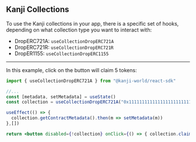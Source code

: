## Kanji Collections
To use the Kanji collections in your app, there is a specific set of hooks, depending on what collection type you want to interact with:
- DropERC721A: `useCollectionDropERC721A`
- DropERC721R: `useCollectionDropERC721R`
- DropER1155: `useCollectionDropERC1155`

---
In this example, click on the button will claim 5 tokens:
```jsx
import { useCollectionDropERC721A } from "@kanji-world/react-sdk"

//...
const [metadata, setMetadata] = useState()
const collection = useCollectionDropERC721A("0x1111111111111111111111111111111111111111")

useEffect(() => {
  collection.getContractMetadata().then(m => setMetadata(m))
},[])

return <button disabled={!collection} onClick={() => { collection.claimTokens("0x2222222222222222222222222222222222222222", 5)}} />

```